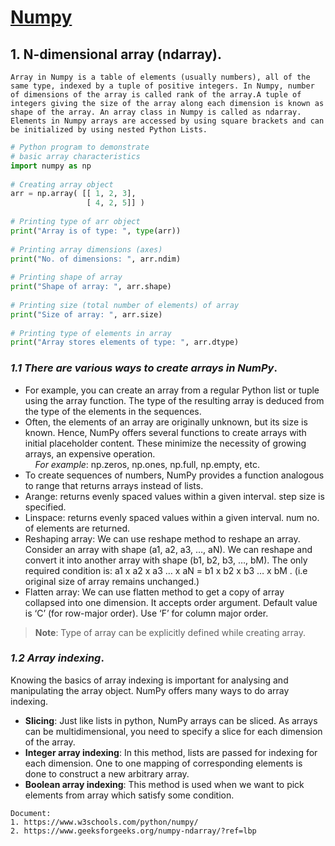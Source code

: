 # [**Numpy**](https://www.w3schools.com/python/numpy/) 
## **1. N-dimensional array (ndarray).**
    Array in Numpy is a table of elements (usually numbers), all of the same type, indexed by a tuple of positive integers. In Numpy, number of dimensions of the array is called rank of the array.A tuple of integers giving the size of the array along each dimension is known as shape of the array. An array class in Numpy is called as ndarray. Elements in Numpy arrays are accessed by using square brackets and can be initialized by using nested Python Lists.
```python
# Python program to demonstrate 
# basic array characteristics
import numpy as np
 
# Creating array object
arr = np.array( [[ 1, 2, 3],
                 [ 4, 2, 5]] )
 
# Printing type of arr object
print("Array is of type: ", type(arr))
 
# Printing array dimensions (axes)
print("No. of dimensions: ", arr.ndim)
 
# Printing shape of array
print("Shape of array: ", arr.shape)
 
# Printing size (total number of elements) of array
print("Size of array: ", arr.size)
 
# Printing type of elements in array
print("Array stores elements of type: ", arr.dtype)
```
  
### *1.1 There are various ways to create arrays in NumPy*.
- For example, you can create an array from a regular Python list or tuple using the array function. The type of the resulting array is deduced from the type of the elements in the sequences.
- Often, the elements of an array are originally unknown, but its size is known. Hence, NumPy offers several functions to create arrays with initial placeholder content. These minimize the necessity of growing arrays, an expensive operation.
<br> &nbsp;&nbsp;&nbsp;&nbsp;*For example*: np.zeros, np.ones, np.full, np.empty, etc.
- To create sequences of numbers, NumPy provides a function analogous to range that returns arrays instead of lists.
- Arange: returns evenly spaced values within a given interval. step size is specified.
- Linspace: returns evenly spaced values within a given interval. num no. of elements are returned.
- Reshaping array: We can use reshape method to reshape an array. Consider an array with shape (a1, a2, a3, …, aN). We can reshape and convert it into another array with shape (b1, b2, b3, …, bM). The only required condition is:
a1 x a2 x a3 … x aN = b1 x b2 x b3 … x bM . (i.e original size of array remains unchanged.)
- Flatten array: We can use flatten method to get a copy of array collapsed into one dimension. It accepts order argument. Default value is ‘C’ (for row-major order). Use ‘F’ for column major order.
>**Note**: Type of array can be explicitly defined while creating array.

### *1.2 Array indexing*.
Knowing the basics of array indexing is important for analysing and manipulating the array object. NumPy offers many ways to do array indexing.

- **Slicing**: Just like lists in python, NumPy arrays can be sliced. As arrays can be multidimensional, you need to specify a slice for each dimension of the array.
- **Integer array indexing**: In this method, lists are passed for indexing for each dimension. One to one mapping of corresponding elements is done to construct a new arbitrary array.
- **Boolean array indexing**: This method is used when we want to pick elements from array which satisfy some condition.

```
Document: 
1. https://www.w3schools.com/python/numpy/
2. https://www.geeksforgeeks.org/numpy-ndarray/?ref=lbp